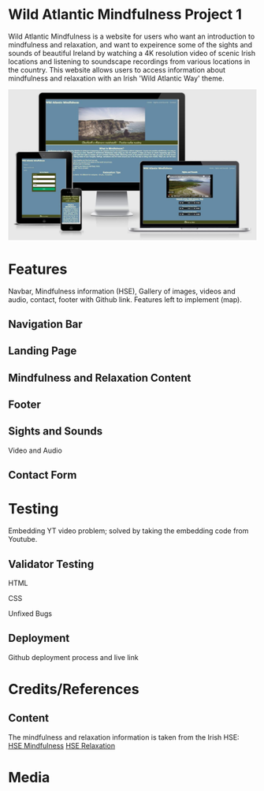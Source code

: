 # Wild Atlantic Mindfulness Project 1 
Wild Atlantic Mindfulness is a website for users who want an introduction to mindfulness and relaxation, and want to expeirence some of the sights and sounds of beautiful Ireland by watching a 4K resolution video of scenic Irish locations and listening to soundscape recordings from various locations in the country. 
This website allows users to access information about mindfulness and relaxation with an Irish 'Wild Atlantic Way' theme.

![responsiveness image](/media/responsive.JPG)
# Features
Navbar, Mindfulness information (HSE), Gallery of images, videos and audio, contact, footer with Github link.
Features left to implement (map).

## Navigation Bar


## Landing Page

## Mindfulness and Relaxation Content

## Footer

## Sights and Sounds
Video and Audio

## Contact Form

# Testing
Embedding YT video problem; solved by taking the embedding code from Youtube. 

## Validator Testing

HTML

CSS

Unfixed Bugs

## Deployment
Github deployment process and live link


# Credits/References

## Content
The mindfulness and relaxation information is taken from the Irish HSE: 
</br>
[HSE Mindfulness](https://www2.hse.ie/wellbeing/mental-health/mindfulness.html)
[HSE Relaxation](https://www2.hse.ie/wellbeing/mental-health/relaxation.html)



# Media